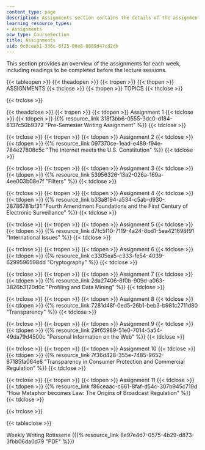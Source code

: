 ```yaml
---
content_type: page
description: Assignments section contains the details of the assignments to be submitted.
learning_resource_types:
- Assignments
ocw_type: CourseSection
title: Assignments
uid: 0c0ceeb1-336c-6f25-06e8-0089d47cd2db
---
```


This section provides an overview of the assignments for each week, including readings to be completed before the lecture sessions.

{{< tableopen >}}
{{< theadopen >}}
{{< tropen >}}
{{< thopen >}}
ASSIGNMENTS
{{< thclose >}}
{{< thopen >}}
TOPICS
{{< thclose >}}

{{< trclose >}}

{{< theadclose >}}
{{< tropen >}}
{{< tdopen >}}
Assignment 1
{{< tdclose >}}
{{< tdopen >}}
{{% resource_link 318f3bb6-0555-3dc0-d184-8137c50b9372 "Pre-Semester Writing Assignment" %}}
{{< tdclose >}}

{{< trclose >}}
{{< tropen >}}
{{< tdopen >}}
Assignment 2
{{< tdclose >}}
{{< tdopen >}}
{{% resource_link 097370ce-1ead-e489-f94e-784e27808c5c "The Internet meets the U.S. Constitution" %}}
{{< tdclose >}}

{{< trclose >}}
{{< tropen >}}
{{< tdopen >}}
Assignment 3
{{< tdclose >}}
{{< tdopen >}}
{{% resource_link 53956326-13a2-026a-169a-4ee003b08e7f "Filters" %}}
{{< tdclose >}}

{{< trclose >}}
{{< tropen >}}
{{< tdopen >}}
Assignment 4
{{< tdclose >}}
{{< tdopen >}}
{{% resource_link b33a8194-a534-c5ab-d930-28786781bf31 "Fourth Amendment Foundations and the First Century of Electronic Surveillance" %}}
{{< tdclose >}}

{{< trclose >}}
{{< tropen >}}
{{< tdopen >}}
Assignment 5
{{< tdclose >}}
{{< tdopen >}}
{{% resource_link d7fc5f10-7119-4a24-8bd1-5ea421698f91 "International Issues" %}}
{{< tdclose >}}

{{< trclose >}}
{{< tropen >}}
{{< tdopen >}}
Assignment 6
{{< tdclose >}}
{{< tdopen >}}
{{% resource_link c3305ea5-c333-fe54-4039-6299596598dd "Cryptography" %}}
{{< tdclose >}}

{{< trclose >}}
{{< tropen >}}
{{< tdopen >}}
Assignment 7
{{< tdclose >}}
{{< tdopen >}}
{{% resource_link 2da27406-8f0b-909d-a063-3826b3120d0c "Profiling and Data Mining" %}}
{{< tdclose >}}

{{< trclose >}}
{{< tropen >}}
{{< tdopen >}}
Assignment 8
{{< tdclose >}}
{{< tdopen >}}
{{% resource_link 7281d48f-0ed5-26b1-beb3-b981c2711d80 "Transparency" %}}
{{< tdclose >}}

{{< trclose >}}
{{< tropen >}}
{{< tdopen >}}
Assignment 9
{{< tdclose >}}
{{< tdopen >}}
{{% resource_link 29f65989-51e0-7014-5a54-49da79d4500c "Personal Information on the Web" %}}
{{< tdclose >}}

{{< trclose >}}
{{< tropen >}}
{{< tdopen >}}
Assignment 10
{{< tdclose >}}
{{< tdopen >}}
{{% resource_link 7f36d428-355e-7485-9652-87185fa064e8 "Transparency in Consumer Protection and Commercial Regulation" %}}
{{< tdclose >}}

{{< trclose >}}
{{< tropen >}}
{{< tdopen >}}
Assignment 11
{{< tdclose >}}
{{< tdopen >}}
{{% resource_link f86ceaac-c661-8faf-d54c-307b945c719d "How Metaphor becomes Law: The Origins of Broadcast Regulation" %}}
{{< tdclose >}}

{{< trclose >}}

{{< tableclose >}}

Weekly Writing Rotisserie ({{% resource_link 8e97e4d7-0575-4b29-d873-3fbb06da0d79 "PDF" %}})